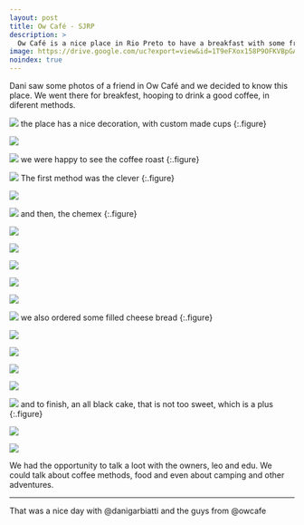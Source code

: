```yaml
---
layout: post
title: Ow Café - SJRP
description: >
  Ow Café is a nice place in Rio Preto to have a breakfast with some friends and drink a good coffee
image: https://drive.google.com/uc?export=view&id=1T9eFXox158P9OFKVBpGA1simokUMn_x6
noindex: true
---
```


Dani saw some photos of a friend in Ow Café and we decided to know this place. We went there for breakfest, hooping to drink a good coffee, in diferent methods.

![](https://drive.google.com/uc?export=view&id=1GSNDatRI-akXAU4MxAEFv6dUdmeCLcli)
the place has a nice decoration, with custom made cups
{:.figure}

![](https://drive.google.com/uc?export=view&id=1yc6a9Fc4FZGa1v7eQiQOCQuRwms9DZOt)

![](https://drive.google.com/uc?export=view&id=1bcWWDDRax67rAiZv4GK-7YPBMTj7Zaxh)
we were happy to see the coffee roast 
{:.figure}

![](https://drive.google.com/uc?export=view&id=1SgyachGRA3_Ep96sg01bRVNU02An5nzt)
The first method was the clever
{:.figure}

![](https://drive.google.com/uc?export=view&id=1L_5BxGuk7vZA2cfo-2YNfX_Tfd-srGUV)

![](https://drive.google.com/uc?export=view&id=1e-Ej7220FQL1i1rPpzsoj0rjgasuVslb)
and then, the chemex
{:.figure}

![](https://drive.google.com/uc?export=view&id=1GF5U5z6mSF8TmKD-8nLhtsbYlkKnM-RT)

![](https://drive.google.com/uc?export=view&id=1zkXP3XuaHp_cQtfIvE_y2BAwpoIs-zBu)

![](https://drive.google.com/uc?export=view&id=1dPfVi38aaPWmWYuJ6HKiLHnW4sQIh43D)

![](https://drive.google.com/uc?export=view&id=1kqTeU0B9cq864HaahUcLT_2aVutijSl-)

![](https://drive.google.com/uc?export=view&id=1wU9vzdtF8AflFxrDhDLfo06sQP9CdKje)

![](https://drive.google.com/uc?export=view&id=1DQa4PFiyoWzAPZ1h7WC7OyK4C0QbBYqM)
we also ordered some filled cheese bread
{:.figure}

![](https://drive.google.com/uc?export=view&id=1SzVdslWWFdmyblMV1s9dOFn9PpQgRWVX)

![](https://drive.google.com/uc?export=view&id=1_Ve-JCrcazI-th5jCcICxCsd4XJ7KtKi)

![](https://drive.google.com/uc?export=view&id=1Dr-VCxtLQnOoeJb5eg15FpB8_htL51Kq)

![](https://drive.google.com/uc?export=view&id=1b0JeKWHIuIYWW3wTtIF0kKUahU8-XcuR)

![](https://drive.google.com/uc?export=view&id=1Ymn_ipVxCNkef72xGsVtAaqTU6a2MN4T)
and to finish, an all black cake, that is not too sweet, which is a plus
{:.figure}

![](https://drive.google.com/uc?export=view&id=1Rra81yi6BY9KZrKm_II4F-1Qw8CgSRVk)

![](https://drive.google.com/uc?export=view&id=1FeOxFwS99BSjP6mm3jX5wTgn2rEEMcni)

We had the opportunity to talk a loot with the owners, leo and edu. We could talk about coffee methods, food and even about camping and other adventures.

* * * 

That was a nice day with @danigarbiatti and the guys from @owcafe


